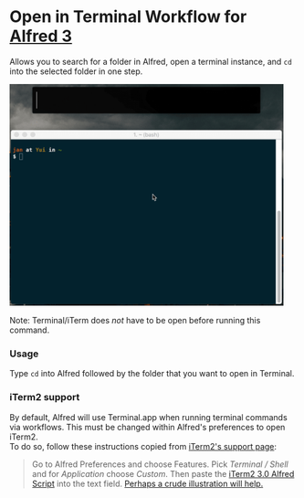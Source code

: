 # Open in Terminal Workflow for [Alfred 3](https://www.alfredapp.com/)

Allows you to search for a folder in Alfred, open a terminal instance, and `cd`
into the selected folder in one step.

<img src="https://raw.githubusercontent.com/janclarin/open-in-terminal/master/screenshots/screencast.gif" width="480">

Note: Terminal/iTerm does *not* have to be open before running this command.

### Usage
Type `cd` into Alfred followed by the folder that you want to open in Terminal.

### iTerm2 support
By default, Alfred will use Terminal.app when running terminal commands via
workflows. This must be changed within Alfred's preferences to open iTerm2.  
To do so, follow these instructions copied from
[iTerm2's support page](https://www.iterm2.com/version3.html):
> Go to Alfred Preferences and choose Features.
> Pick *Terminal / Shell* and for *Application* choose *Custom*.
> Then paste the [iTerm2 3.0 Alfred Script](https://gist.githubusercontent.com/gnachman/4cbe6743baa7fe07536b/raw/61fceba4a0b2624850ac1b4a20ac8ca48e07f7d2/gistfile1.txt)
> into the text field.
> [Perhaps a crude illustration will help.](https://www.iterm2.com/images/AlfredForiTerm2Version3.png)
